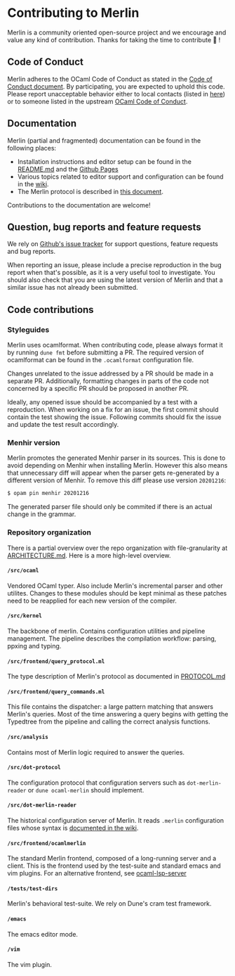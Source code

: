 # Contributing to Merlin

Merlin is a community oriented open-source project and we encourage and value
any kind of contribution. Thanks for taking the time to contribute 🐫 !

## Code of Conduct

Merlin  adheres to the OCaml Code of Conduct as stated in the [Code of Conduct
document](CODE_OF_CONDUCT.md). By participating, you are expected to uphold this
code. Please report unacceptable behavior either to local contacts (listed in
[here](CODE_OF_CONDUCT.md)) or to someone listed in the upstream [OCaml Code of
Conduct](CODE_OF_CONDUCT.md).

## Documentation

Merlin (partial and fragmented) documentation can be found in the following
places:
- Installation instructions and editor setup can be found in the
  [README.md](README.md) and the [Github Pages](https://ocaml.github.io/merlin/)
- Various topics related to editor support and configuration can be found in the
  [wiki](https://github.com/ocaml/merlin/wiki).
- The Merlin protocol is described in [this
  document](https://github.com/ocaml/merlin/blob/master/doc/dev/PROTOCOL.md).

Contributions to the documentation are welcome!

## Question, bug reports and feature requests

We rely on [Github's issue tracker](https://github.com/ocaml/merlin/issues) for
support questions, feature requests and bug reports.

When reporting an issue, please include a precise reproduction in the bug report
when that's possible, as it is a very useful tool to investigate. You should
also check that you are using the latest version of Merlin and that a similar
issue has not already been submitted.

## Code contributions

### Styleguides

Merlin uses ocamlformat. When contributing code, please always format it by
running `dune fmt` before submitting a PR. The required version of ocamlformat
can be found in the `.ocamlformat` configuration file.

Changes unrelated to the issue addressed by a PR should be made in a separate
PR. Additionally, formatting changes in parts of the code not concerned by a
specific PR should be proposed in another PR.

Ideally, any opened issue should be accompanied by a test with a reproduction.
When working on a fix for an issue, the first commit should contain the test
showing the issue. Following commits should fix the issue and update the test
result accordingly.

### Menhir version

Merlin promotes the generated Menhir parser in its sources. This is done to
avoid depending on Menhir when installing Merlin. However this also means that
unnecessary diff will appear when the parser gets re-generated by a different
version of Menhir. To remove this diff please use version `20201216`:
```bash
$ opam pin menhir 20201216
```
The generated parser file should only be commited if there is an actual change
in the grammar.

### Repository organization

There is a partial overview over the repo organization with file-granularity at
[ARCHITECTURE.md](https://github.com/ocaml/merlin/blob/master/doc/dev/ARCHITECTURE.md).
Here is a more high-level overview.

#### `/src/ocaml`
Vendored OCaml typer. Also include Merlin's incremental parser and other
utilites. Changes to these modules should be kept minimal as these patches need
to be reapplied for each new version of the compiler.

#### `/src/kernel`
The backbone of merlin. Contains configuration utilities and pipeline
management. The pipeline describes the compilation workflow: parsing, ppxing and
typing.

#### `/src/frontend/query_protocol.ml`
The type description of Merlin's protocol as documented in
[PROTOCOL.md](https://github.com/ocaml/merlin/blob/master/doc/dev/PROTOCOL.md)

#### `/src/frontend/query_commands.ml`
This file contains the dispatcher: a large pattern matching that answers
Merlin's queries. Most of the time answering a query begins with getting the
Typedtree from the pipeline and calling the correct analysis functions.

#### `/src/analysis`
Contains most of Merlin logic required to answer the queries.

#### `/src/dot-protocol`
The configuration protocol that configuration servers such as
`dot-merlin-reader` or `dune ocaml-merlin` should implement.

#### `/src/dot-merlin-reader`
The historical configuration server of Merlin. It reads `.merlin` configuration
files whose syntax is [documented in the
wiki](https://github.com/ocaml/merlin/wiki/Project-configuration).

#### `/src/frontend/ocamlmerlin`
The standard Merlin frontend, composed of a long-running server and a client.
This is the frontend used by the test-suite and standard emacs and vim plugins.
For an alternative frontend, see
[ocaml-lsp-server](https://github.com/ocaml/ocaml-lsp/)

#### `/tests/test-dirs`
Merlin's behavioral test-suite. We rely on Dune's cram test framework.

#### `/emacs`
The emacs editor mode.

#### `/vim`
The vim plugin.
